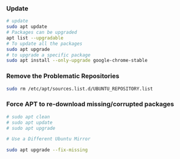 ### Update
```bash
# update
sudo apt update
# Packages can be upgraded
apt list --upgradable
# To update all the packages
sudo apt upgrade
# to upgrade a specific package
sudo apt install --only-upgrade google-chrome-stable
```

### Remove the Problematic Repositories
```bash
sudo rm /etc/apt/sources.list.d/UBUNTU_REPOSITORY.list
```

### Force APT to re-download missing/corrupted packages
```bash
# sudo apt clean
# sudo apt update
# sudo apt upgrade

# Use a Different Ubuntu Mirror

sudo apt upgrade --fix-missing
```
